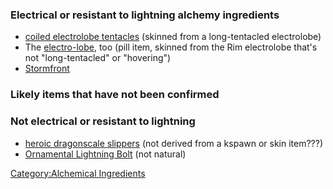 ### Electrical or resistant to lightning alchemy ingredients

-   [coiled electrolobe
    tentacles](Coiled_Electrolobe_Tentacles "wikilink") (skinned from a
    long-tentacled electrolobe)
-   The [electro-lobe](Electro-lobe "wikilink"), too (pill item, skinned
    from the Rim electrolobe that's not "long-tentacled" or "hovering")
-   [Stormfront](Stormfront "wikilink")

### Likely items that have not been confirmed

### Not electrical or resistant to lightning

-   [heroic dragonscale
    slippers](Heroic_Dragonscale_Slippers "wikilink") (not derived from
    a kspawn or skin item???)
-   [Ornamental Lightning Bolt](Ornamental_Lightning_Bolt "wikilink")
    (not natural)

[Category:Alchemical
Ingredients](Category:Alchemical_Ingredients "wikilink")
